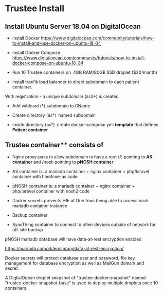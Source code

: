# Trustee Install

## Install Ubuntu Server 18.04 on DigitalOcean

-   Install Docker <https://www.digitalocean.com/community/tutorials/how-to-install-and-use-docker-on-ubuntu-18-04>

-   Install Docker Compose <https://www.digitalocean.com/community/tutorials/how-to-install-docker-compose-on-ubuntu-18-04>

-   Run 10 Trustee containers on  4GB RAM/80GB SSD droplet ($20/month)

-   Install traefik load balancer to direct subdomain to each patient container.

With registration - a unique subdomain (as0*) is created

-   Add wildcard (*) subdomain to CName

-   Create directory (as*)  named subdomain

-   Inside directory (as*)  create docker-compose.yml **template** that defines **Patient container**

## Trustee container** consists of

-   Nginx proxy-pass to allow subdomain to have a root (/) pointing to **AS container** and /nosh pointing to **pNOSH container**

-   AS container is: a mariadb container + nginx container + php/laravel container with hieofone-as code

-   pNOSH container is: a mariadb container + nginx container + php/laravel container with nosh2 code

-   Docker secrets prevents HIE of One from being able to access each mariadb container instance

-   Backup container

-   SyncThing container to connect to other devices outside of network for off-site backup

pNOSH mariadb database will have data-at-rest encryption enabled

<https://mariadb.com/kb/en/library/data-at-rest-encryption/>

Docker secrets will protect database user and password, file key management for database encryption as well as MailGun domain and secret.

A DigtialOcean droplet snapshot of "trustee-docker-snapshot" named "trustee-docker-snapshot-base" is used to deploy multiple droplets once 10 containers